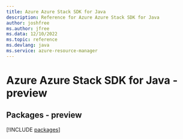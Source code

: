 ```yaml
---
title: Azure Azure Stack SDK for Java
description: Reference for Azure Azure Stack SDK for Java
author: joshfree
ms.author: jfree
ms.data: 12/10/2022
ms.topic: reference
ms.devlang: java
ms.service: azure-resource-manager
---
```

# Azure Azure Stack SDK for Java - preview
## Packages - preview
[!INCLUDE [packages](azure-stack-index.md)]
